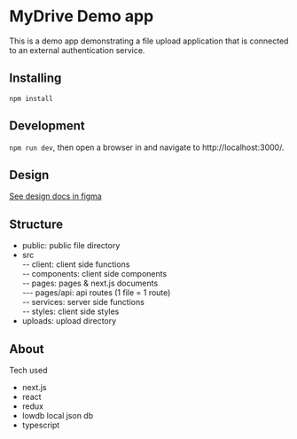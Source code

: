 # MyDrive Demo app
This is a demo app demonstrating a file upload application that is connected to an external authentication service. 

## Installing
`npm install`

## Development
`npm run dev`, then open a browser in and navigate to http://localhost:3000/.


## Design
[See design docs in figma](https://www.figma.com/file/3w6T8aQ37fvaeWQttp8a0g/MyDrive?t=nZvdoFYl06b6ctVF-6)

## Structure
- public: public file directory  
- src  
-- client: client side functions  
-- components: client side components   
-- pages: pages & next.js documents  
--- pages/api: api routes (1 file = 1 route)  
-- services: server side functions  
-- styles: client side styles  
- uploads: upload directory  
 
## About
Tech used
- next.js
- react
- redux
- lowdb local json db
- typescript

